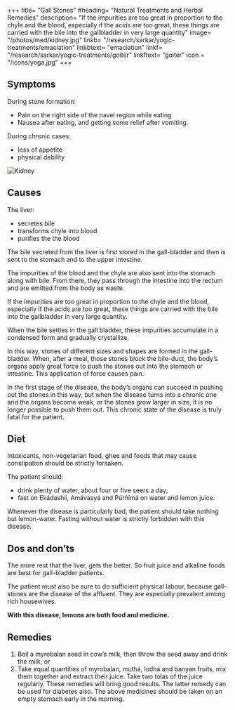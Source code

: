 +++
title= "Gall Stones"
#heading= "Natural Treatments and Herbal Remedies"
description= "If the impurities are too great in proportion to the chyle and the blood, especially if the acids are too great, these things are carried with the bile into the gallbladder in very large quantity"
image= "/photos/med/kidney.jpg"
linkb= "/research/sarkar/yogic-treatments/emaciation"
linkbtext= "emaciation"
linkf= "/research/sarkar/yogic-treatments/goiter"
linkftext= "goiter"
icon = "/icons/yoga.jpg"
+++


## Symptoms

<!-- The Saḿskrta-derived word for gall-stone is “pittáshmarii”, “Ashma” meaning “stone” in Saḿskrta; so the colloquial term is “pittápáthurii” – “páthar” being the colloquial word for “stone.”  -->

During stone formation:
- Pain on the right side of the navel region while eating
- Nausea after eating, and getting some relief after vomiting. 

During chronic cases:
- loss of appetite
- physical debility


![Kidney](/photos/med/kidney.jpg)


## Causes

The liver:
- secretes bile 
- transforms chyle into blood
- purifies the the blood

The bile secreted from the liver is first stored in the gall-bladder and then is sent to the stomach and to the upper intestine. 

The impurities of the blood and the chyle are also sent into the stomach along with bile. From there, they pass through the intestine into the rectum and are emitted from the body as waste. 

If the impurities are too great in proportion to the chyle and the blood, especially if the acids are too great, these things are carried with the bile into the gallbladder in very large quantity. 

When the bile settles in the gall bladder, these impurities accumulate in a condensed form and gradually crystallize. 

In this way, stones of different sizes and shapes are formed in the gall-bladder. When, after a meal, those stones block the bile-duct, the body’s organs apply great force to push the stones out into the stomach or intestine. This application of force causes pain.

In the first stage of the disease, the body’s organs can succeed in pushing out the stones in this way, but when the disease turns into a chronic one and the organs become weak, or the stones grow larger in size, it is no longer possible to push them out. This chronic state of the disease is truly fatal for the patient.

<!-- Treatment:
Morning – Utkśepa Mudrá, Yoga Mudrá, Diirgha Prańáma, Padahastásana, Násápána, Ágneyii Mudrá or Ágneyii Práńáyáma.
Evening – Agnisára Mudrá, Karmásana and Sarváuṋgásana. -->


## Diet

Intoxicants, non-vegetarian food, ghee and foods that may cause constipation should be strictly forsaken. 

The patient should:
- drink plenty of water, about four or five seers a day,
- fast on Ekádashii, Amávasyá and Púrńimá on water and lemon juice. 

Whenever the disease is particularly bad, the patient should take nothing but lemon-water. Fasting without water is strictly forbidden with this disease.


## Dos and don’ts

The more rest that the liver, gets the better. So fruit juice and alkaline foods are best for gall-bladder patients. 

The patient must also be sure to do sufficient physical labour, because gall-stones are the disease of the affluent. They are especially prevalent among rich housewives. 

**With this disease, lemons are both food and medicine.**


## Remedies

1. Boil a myrobalan seed in cow’s milk, then throw the seed away and drink the milk; or
2. Take equal quantities of myrobalan, muthá, lodhá and banyan fruits, mix them together and extract their juice. Take two tolas of the juice regularly.
These remedies will bring good results. The latter remedy can be used for diabetes also. The above medicines should be taken on an empty stomach early in the morning.
